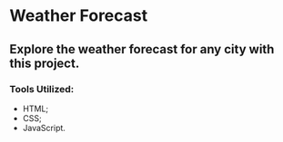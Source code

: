 # Weather Forecast 

## Explore the weather forecast for any city with this project.

### Tools Utilized:

* HTML;
* CSS;
* JavaScript. 